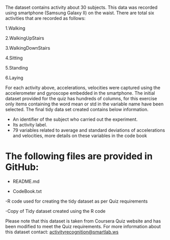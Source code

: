 The dataset contains activity about 30 subjects. This data was recorded using smartphone (Samsung Galaxy II) on the waist. 
There are total six activities that are recorded as follows:



1.Walking

2.WalkingUpStairs

3.WalkingDownStairs

4.Sitting

5.Standing

6.Laying



For each activity above, accelerations, velocities were captured using the accelerometer and gyroscope embedded in the smartphone.
The initial dataset provided for the quiz has hundreds of columns, for this exercise only items containing the word mean 
or std in the variable name have been selected. The final tidy data set created contains below information.



- An identifier of the subject who carried out the experiment.
- Its activity label. 
- 79 variables related to average and standard deviations of accelerations and velocities, more details on these variables in the code book




The following files are provided in GitHub:
=========================================

- README.md

- CodeBook.txt

-R code used for creating the tidy dataset as per Quiz requirements

-Copy of Tidy dataset created using the R code




Please note that this dataset is taken from Coursera Quiz website and has been modified to meet the Quiz requirements. 
For more information about this dataset contact: activityrecognition@smartlab.ws
